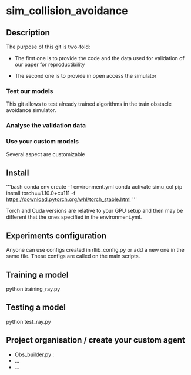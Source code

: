 # sim_collision_avoidance


## Description

The purpose of this git is two-fold:

 - The first one is to provide the code and the data used for validation of our paper for reproductibility
 
 - The second one is to provide in open access the simulator 
 
 
 ### Test our models
 This git allows to test already trained algorithms in the train obstacle avoidance simulator.
 
 ### Analyse the validation data
 
 
 ### Use your custom models

Several aspect are customizable


## Install

'''bash
conda env create -f environment.yml
conda activate simu_col
pip install torch==1.10.0+cu111 -f https://download.pytorch.org/whl/torch_stable.html
'''

Torch and Cuda versions are relative to your GPU setup and then may be different that the ones specified in the environment.yml.




## Experiments configuration

Anyone can use configs created in rllib_config.py or add a new one in the same file. These configs are called on the main scripts.

## Training a model

python training_ray.py

## Testing a model

python test_ray.py


## Project organisation / create your custom agent

- Obs_builder.py : 
- ...
- ...